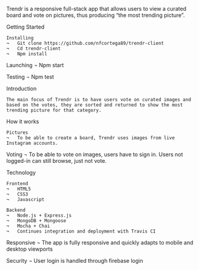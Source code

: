 Trendr is a responsive full-stack app that allows users to view a curated board and vote on pictures, thus producing “the most trending picture”.


Getting Started

	Installing
    ¬	Git clone https://github.com/nfcortega89/trendr-client
    ¬	Cd trendr-client
    ¬	Npm install

  Launching
    ¬	Npm start

  Testing
    ¬	Npm test

Introduction

	The main focus of Trendr is to have users vote on curated images and based on the votes, they are sorted and returned to show the most trending picture for that category.


How it works

	Pictures
    ¬	To be able to create a board, Trendr uses images from live Instagram accounts.

  Voting
    ¬	To be able to vote on images, users have to sign in. Users not logged-in can still browse, just not vote.

Technology

	Frontend
    ¬	HTML5
    ¬	CSS3
    ¬	Javascript

 	Backend
    ¬	Node.js + Express.js
    ¬	MongoDB + Mongoose
    ¬	Mocha + Chai
    ¬	Continues integration and deployment with Travis CI

  Responsive
    ¬	The app is fully responsive and quickly adapts to mobile and desktop viewports

  Security
    ¬	User login is handled through firebase login
